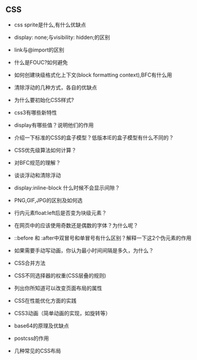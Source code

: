 ## CSS

- css sprite是什么,有什么优缺点

- display: none;与visibility: hidden;的区别

- link与@import的区别

- 什么是FOUC?如何避免

- 如何创建块级格式化上下文(block formatting context),BFC有什么用

- 清除浮动的几种方式，各自的优缺点

- 为什么要初始化CSS样式?

- css3有哪些新特性

- display有哪些值？说明他们的作用

- 介绍一下标准的CSS的盒子模型？低版本IE的盒子模型有什么不同的？

- CSS优先级算法如何计算？

- 对BFC规范的理解？

- 谈谈浮动和清除浮动

- display:inline-block 什么时候不会显示间隙？

- PNG,GIF,JPG的区别及如何选

- 行内元素float:left后是否变为块级元素？

- 在网页中的应该使用奇数还是偶数的字体？为什么呢？

- ::before 和 :after中双冒号和单冒号有什么区别？解释一下这2个伪元素的作用

- 如果需要手动写动画，你认为最小时间间隔是多久，为什么？

- CSS合并方法

- CSS不同选择器的权重(CSS层叠的规则)

- 列出你所知道可以改变页面布局的属性

- CSS在性能优化方面的实践

- CSS3动画（简单动画的实现，如旋转等）

- base64的原理及优缺点

- postcss的作用

- 几种常见的CSS布局
